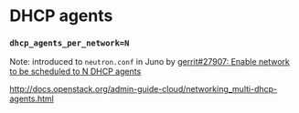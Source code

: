 # DHCP agents


### `dhcp_agents_per_network=N`

Note: introduced to `neutron.conf` in Juno by
[gerrit#27907: Enable network to be scheduled to N DHCP agents](https://review.openstack.org/#/c/27907/)


<!-- .slide: data-background-image="images/adam/04.svg" data-background-size="contain" -->


<!-- .slide: data-background-image="images/adam/05.svg" data-background-size="contain" -->


<!-- .slide: data-background-image="images/adam/06.svg" data-background-size="contain" -->


http://docs.openstack.org/admin-guide-cloud/networking_multi-dhcp-agents.html
